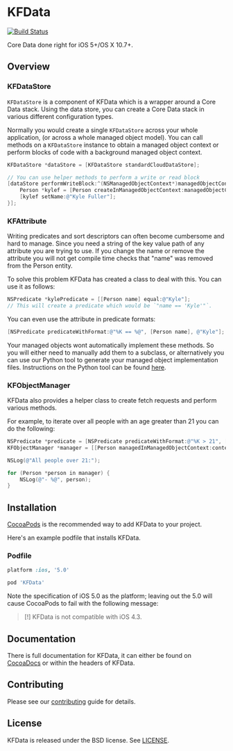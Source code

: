 # KFData

[![Build Status](https://travis-ci.org/kylef/KFData.png?branch=master)](https://travis-ci.org/kylef/KFData)

Core Data done right for iOS 5+/OS X 10.7+.

## Overview

### KFDataStore

`KFDataStore` is a component of KFData which is a wrapper around a Core Data
stack. Using the data store, you can create a Core Data stack in various
different configuration types.

Normally you would create a single `KFDataStore` across your whole application,
(or across a whole managed object model). You can call methods on a
`KFDataStore` instance to obtain a managed object context or perform
blocks of code with a background managed object context.

``` objective-c
KFDataStore *dataStore = [KFDataStore standardCloudDataStore];

// You can use helper methods to perform a write or read block
[dataStore performWriteBlock:^(NSManagedObjectContext*)managedObjectContext {
    Person *kylef = [Person createInManagedObjectContext:managedObjectContext];
    [kylef setName:@"Kyle Fuller"];
}];
```

### KFAttribute

Writing predicates and sort descriptors can often become cumbersome and hard
to manage. Since you need a string of the key value path of any attribute you
are trying to use. If you change the name or remove the attribute you will not
get compile time checks that "name" was removed from the Person entity.

To solve this problem KFData has created a class to deal with this. You can use
it as follows:

``` objective-c
NSPredicate *kylePredicate = [[Person name] equal:@"Kyle"];
// This will create a predicate which would be `"name == 'Kyle'"`.
```

You can even use the attribute in predicate formats:

``` objective-c
[NSPredicate predicateWithFormat:@"%K == %@", [Person name], @"Kyle"];
```

Your managed objects wont automatically implement these methods. So you will
either need to manually add them to a subclass, or alternatively you can use
our Python tool to generate your managed object implementation files.
Instructions on the Python tool can be found
[here](https://github.com/kylef/KFData.py).

### KFObjectManager

KFData also provides a helper class to create fetch requests and perform
various methods.

For example, to iterate over all people with an age greater than 21 you can do
the following:

``` objective-c
NSPredicate *predicate = [NSPredicate predicateWithFormat:@"%K > 21", [Person age]];
KFObjectManager *manager = [[Person managedInManagedObjectContext:context] filter:predicate];

NSLog(@"All people over 21:");

for (Person *person in manager) {
    NSLog(@"- %@", person);
}
```

## Installation

[CocoaPods](http://cocoapods.org) is the recommended way to add
KFData to your project.

Here's an example podfile that installs KFData.

### Podfile

```ruby
platform :ios, '5.0'

pod 'KFData'
```

Note the specification of iOS 5.0 as the platform; leaving out the 5.0 will
cause CocoaPods to fail with the following message:

> [!] KFData is not compatible with iOS 4.3.

## Documentation

There is full documentation for KFData, it can either be found on
[CocoaDocs](http://cocoadocs.org/docsets/KFData) or within the headers of KFData.

## Contributing

Please see our [contributing](CONTRIBUTING.md) guide for details.

## License

KFData is released under the BSD license. See [LICENSE](LICENSE).

